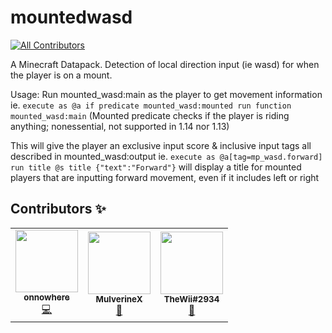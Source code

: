 # mountedwasd
<!-- ALL-CONTRIBUTORS-BADGE:START - Do not remove or modify this section -->
[![All Contributors](https://img.shields.io/badge/all_contributors-2-orange.svg?style=flat-square)](#contributors-)
<!-- ALL-CONTRIBUTORS-BADGE:END -->
A Minecraft Datapack. Detection of local direction input (ie wasd) for when the player is on a mount.

Usage:
Run mounted_wasd:main as the player to get movement information
ie. `execute as @a if predicate mounted_wasd:mounted run function mounted_wasd:main` (Mounted predicate checks if the player is riding anything; nonessential, not supported in 1.14 nor 1.13)

This will give the player an exclusive input score & inclusive input tags all described in mounted_wasd:output
ie. `execute as @a[tag=mp_wasd.forward] run title @s title {"text":"Forward"}` will display a title for mounted players that are inputting forward movement, even if it includes left or right

## Contributors ✨

<!-- prettier-ignore-start -->
<!-- markdownlint-disable -->
<table>
  <tr>
    <td align="center"><a href="https://github.com/onnowhere"><img src="https://avatars2.githubusercontent.com/u/17817284?v=4" width="100px;" alt=""/><br /><sub><b>onnowhere</b></sub></a><br /><a href="" title="Original Developer, Made the original pack and the math implementation">💻</a></td>
    <td align="center"><a href="http://mulverinex.github.io/home"><img src="https://avatars2.githubusercontent.com/u/12068027?v=4" width="100px;" alt=""/><br /><sub><b>MulverineX</b></sub></a><br /><a href="" title="Cleaned, Namespaced, Documented/Implemented Outputs, & Published">🧹</a></td>
    <td align="center"><img src="https://cdn.discordapp.com/avatars/332682709908455444/31ab2166522fd28e731170d694dddc27.webp" width="100px;" alt=""/><br /><sub><b>TheWii#2934</b></sub><br /><a href="" title="Reported a Bug">🐛</a></td>
  </tr>
</table>

<!-- markdownlint-enable -->
<!-- prettier-ignore-end -->
